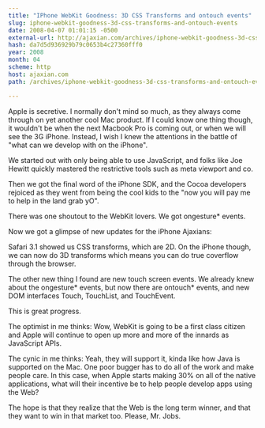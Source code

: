```yaml
---
title: "IPhone WebKit Goodness: 3D CSS Transforms and ontouch events"
slug: iphone-webkit-goodness-3d-css-transforms-and-ontouch-events
date: 2008-04-07 01:01:15 -0500
external-url: http://ajaxian.com/archives/iphone-webkit-goodness-3d-css-transforms-and-ontouch-events
hash: da7d5d936929b79c0653b4c27360fff0
year: 2008
month: 04
scheme: http
host: ajaxian.com
path: /archives/iphone-webkit-goodness-3d-css-transforms-and-ontouch-events

---
```


Apple is secretive. I normally don't mind so much, as they always come through on yet another cool Mac product. If I could know one thing though, it wouldn't be when the next Macbook Pro is coming out, or when we will see the 3G iPhone. Instead, I wish I knew the attentions in the battle of "what can we develop with on the iPhone".

We started out with only being able to use JavaScript, and folks like Joe Hewitt quickly mastered the restrictive tools such as meta viewport and co.

Then we got the final word of the iPhone SDK, and the Cocoa developers rejoiced as they went from being the cool kids to the "now you will pay me to help in the land grab yO".

There was one shoutout to the WebKit lovers. We got ongesture* events.

Now we got a glimpse of new updates for the iPhone Ajaxians:

Safari 3.1 showed us CSS transforms, which are 2D. On the iPhone though, we can now do 3D transforms which means you can do true coverflow through the browser.

The other new thing I found are new touch screen events.  We already knew about the ongesture* events, but now there are ontouch* events, and new DOM interfaces Touch, TouchList, and TouchEvent.

This is great progress. 

The optimist in me thinks: Wow, WebKit is going to be a first class citizen and Apple will continue to open up more and more of the innards as JavaScript APIs. 

The cynic in me thinks: Yeah, they will support it, kinda like how Java is supported on the Mac. One poor bugger has to do all of the work and make people care. In this case, when Apple starts making 30% on all of the native applications, what will their incentive be to help people develop apps using the Web?

The hope is that they realize that the Web is the long term winner, and that they want to win in that market too. Please, Mr. Jobs.
